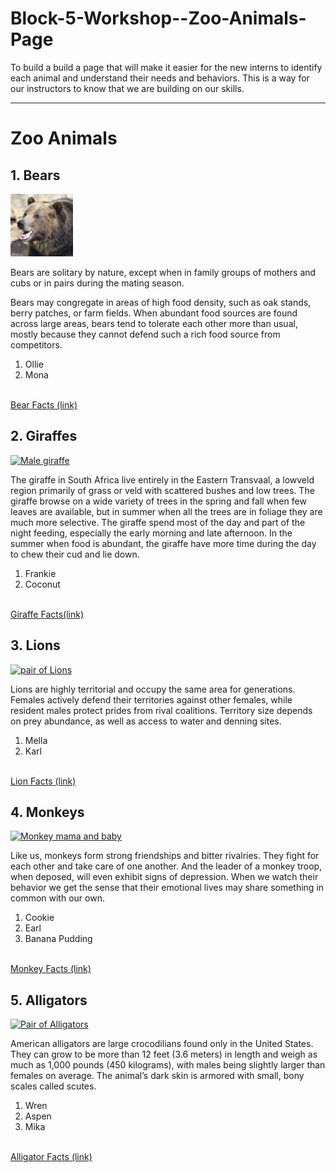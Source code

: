 # Block-5-Workshop--Zoo-Animals-Page
To build a build a page that will make it easier for the new interns to identify each animal and understand their needs and behaviors. This is a way for our instructors to know that we are building on our skills. 

<!DOCTYPE html>
<html lang="en">
    <This site will build a page that will make it easier for the new interns to identify each animal and understand their needs and behaviors.>

</head>
<body>
		<hr>
		<!-- Headings -->
		<h1>Zoo Animals</h1
			<br>
		<h2>1. Bears</h2>
        <!-- Image -->
			<a href="images/bear.png">
				<img src="bear.png" alt="brown bear" width="100">
			</a>
            <p>Bears are solitary by nature, except when in family groups of mothers and cubs or in pairs during the mating season.</p>
            <p>Bears may congregate in areas of high food density, such as oak stands, berry patches, or farm fields. When abundant food sources are found across large areas, bears tend to tolerate each other more than usual, mostly because they cannot defend such a rich food source from competitors.</p>
            <!-- List -->
		<ol>
			<li>Ollie</li>
			<li>Mona</li>
		</ol>
        <br>
		<a href="https://myfwc.com/wildlifehabitats/wildlife/bear/facts/behavior/#:~:text=Bears%20are%20solitary%20by%20nature,berry%20patches%2C%20or%20farm%20fields.">Bear Facts (link)</a>
		<br>
		<h2>2. Giraffes</h2>
        <a href="images/giraffe.png">
            <img src="images/giraffe.png" alt="Male giraffe" width="100">
        </a>
        <p>The giraffe in South Africa live entirely in the Eastern Transvaal, a lowveld region primarily of grass or veld with scattered bushes and low trees. The giraffe browse on a wide variety of trees in the spring and fall when few leaves are available, but in summer when all the trees are in foliage they are much more selective. The giraffe spend most of the day and part of the night feeding, especially the early morning and late afternoon. In the summer when food is abundant, the giraffe have more time during the day to chew their cud and lie down.</p>
		<!-- List -->
		<ol>
			<li>Frankie</li>
			<li>Coconut</li>
		</ol>
        <br>
		<a href="https://ielc.libguides.com/sdzg/factsheets/giraffes/behavior">Giraffe Facts(link)</a>
		<br>
        <h2>3. Lions</h2>
        <a href="images/lion.png">
            <img src="images/lion.png" alt="pair of Lions" width="100">
        </a>
        <p>Lions are highly territorial and occupy the same area for generations. Females actively defend their territories against other females, while resident males protect prides from rival coalitions. Territory size depends on prey abundance, as well as access to water and denning sites.</p>
		<!-- List -->
		<ol>
			<li>Mella</li>
			<li>Karl</li>
		</ol>
        <br>
		<a href="https://cbs.umn.edu/lion-research-center/all-about-lions/social-behavior#:~:text=Lions%20are%20highly%20territorial%20and,to%20water%20and%20denning%20sites.">Lion Facts (link)</a>
		<br>
        <h2>4. Monkeys</h2>
        <a href="images/monkey.png">
            <img src="images/monkey.png" alt="Monkey mama and baby" width="100">
        </a>
        <p>Like us, monkeys form strong friendships and bitter rivalries. They fight for each other and take care of one another. And the leader of a monkey troop, when deposed, will even exhibit signs of depression. When we watch their behavior we get the sense that their emotional lives may share something in common with our own.</p>
		<!-- List -->
		<ol>
			<li>Cookie</li>
			<li>Earl</li>
            <li>Banana Pudding</li>
		</ol>
        <br>
		<a href="https://www.pbs.org/wnet/nature/clever-monkeys-monkeys-and-emotion/4244/#:~:text=Like%20us%2C%20monkeys%20form%20strong,even%20exhibit%20signs%20of%20depression.">Monkey Facts (link)</a>
		<br>
        <h2>5. Alligators</h2>
		<!-- List -->
        <a href="images/alligator.png">
            <img src="images/alligator.png" alt="Pair of Alligators" width="100">
        </a>
        <p>American alligators are large crocodilians found only in the United States. They can grow to be more than 12 feet (3.6 meters) in length and weigh as much as 1,000 pounds (450 kilograms), with males being slightly larger than females on average. The animal’s dark skin is armored with small, bony scales called scutes.</p>
		<ol>
			<li>Wren</li>
			<li>Aspen</li>
            <li>Mika </li>
		</ol>
		<br>
		<a href="https://www.nwf.org/Educational-Resources/Wildlife-Guide/Reptiles/American-Alligator">Alligator Facts (link)</a>
		<br>
	</body>
</html>
</html>
